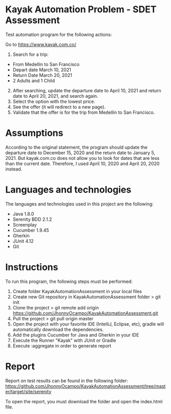 # Kayak Automation Problem - SDET Assessment

Test automation program for the following actions:

Go to https://www.kayak.com.co/ 

1. Search for a trip:
  - From Medellín to San Francisco 
  - Depart date March 10, 2021 
  - Return Date March 20, 2021
  - 2 Adults and 1 Child
2. After searching, update the departure date to April 10, 2021 and return date to April 20, 2021, and search again.
3. Select the option with the lowest price.
4. See the offer (it will redirect to a new page).
5. Validate that the offer is for the trip from Medellin to San Francisco.

# Assumptions

According to the original statement, the program should update the departure date to December 15, 2020 and the return date to January 5, 2021. But kayak.com.co does not allow you to look for dates that are less than the current date. Therefore, I used April 10, 2020 and April 20, 2020 instead.

# Languages and technologies

The languages and technologies used in this project are the following:

- Java 1.8.0
- Serenity BDD 2.1.2
- Screenplay
- Cucumber 1.9.45
- Gherkin
- JUnit 4.12 
- Git

# Instructions

To run this program, the following steps must be performed:

1. Create folder KayakAutomationAssessment in your local files
2. Create new Git repository in KayakAutomationAssessment folder > git init
3. Clone the project > git remote add origin https://github.com/JhonnyOcampo/KayakAutomationAssessment.git
4. Pull the project > git pull origin master
5. Open the project with your favorite IDE (IntelliJ, Eclipse, etc), gradle will automatically download the dependencies.
6. Add the plugins Cucumber for Java and Gherkin in your IDE
7. Execute the Runner "Kayak" with JUnit or Gradle
8. Execute :aggregate in order to generate report


# Report

Report on test results can be found in the following folder: 
https://github.com/JhonnyOcampo/KayakAutomationAssessment/tree/master/target/site/serenity

To open the report, you must download the folder and open the index.html file.
